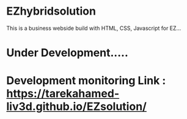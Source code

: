 # EZhybridsolution
 This is a business webside build with HTML, CSS, Javascript for EZ...
# Under Development.....

# Development monitoring Link : https://tarekahamed-liv3d.github.io/EZsolution/
